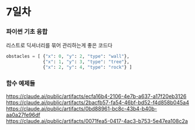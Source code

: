 # 7일차

### 파이썬 기초 융합
리스트로 딕셔너리를 묶어 관리하는게 좋은 코드다
```python
obstacles = [ {"x": 0, "y": 2, "type": "wall"},
              {"x": 1, "y": 3, "type": "tree"},
              {"x": 2, "y": 4, "type": "rock"} ]
```

### 함수 예제들
https://claude.ai/public/artifacts/ecfa16b4-2106-4e7b-a637-a17f20eb3126<br>
https://claude.ai/public/artifacts/2bacfb57-fa54-46bf-bd52-f4d858b045a4<br>
https://claude.ai/public/artifacts/0bd88961-bc8c-43b4-b40b-aa0a27fe96df
<br>
https://claude.ai/public/artifacts/0071fea5-0417-4ac3-b753-5e47ea108c2a

